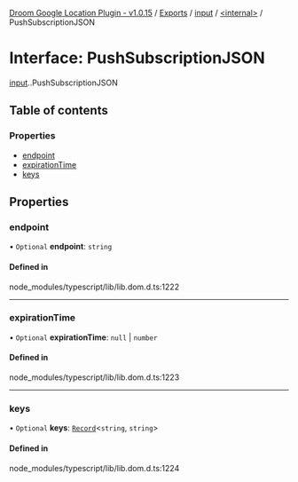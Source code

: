 [Droom Google Location Plugin - v1.0.15](../README.md) / [Exports](../modules.md) / [input](../modules/input.md) / [<internal\>](../modules/input._internal_.md) / PushSubscriptionJSON

# Interface: PushSubscriptionJSON

[input](../modules/input.md).[<internal>](../modules/input._internal_.md).PushSubscriptionJSON

## Table of contents

### Properties

- [endpoint](input._internal_.PushSubscriptionJSON.md#endpoint)
- [expirationTime](input._internal_.PushSubscriptionJSON.md#expirationtime)
- [keys](input._internal_.PushSubscriptionJSON.md#keys)

## Properties

### endpoint

• `Optional` **endpoint**: `string`

#### Defined in

node_modules/typescript/lib/lib.dom.d.ts:1222

___

### expirationTime

• `Optional` **expirationTime**: ``null`` \| `number`

#### Defined in

node_modules/typescript/lib/lib.dom.d.ts:1223

___

### keys

• `Optional` **keys**: [`Record`](../modules/constant._internal_.md#record)<`string`, `string`\>

#### Defined in

node_modules/typescript/lib/lib.dom.d.ts:1224
